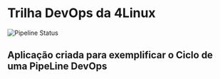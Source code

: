 # Trilha DevOps da 4Linux


![Pipeline Status](https://github.com/<Relapso>/DevOpsLab-HelloWorld/actions/workflows/pipeline.yml/badge.svg) 


## Aplicação criada para exemplificar o Ciclo de uma PipeLine DevOps


